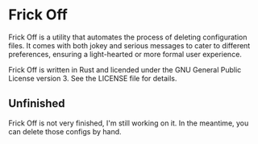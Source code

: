 # Frick Off

Frick Off is a utility that automates the process of deleting configuration
files. It comes with both jokey and serious messages to cater to different
preferences, ensuring a light-hearted or more formal user experience.

Frick Off is written in Rust and licended under the GNU General Public License
version 3. See the LICENSE file for details.

## Unfinished

Frick Off is not very finished, I'm still working on it. In the meantime, you
can delete those configs by hand.
